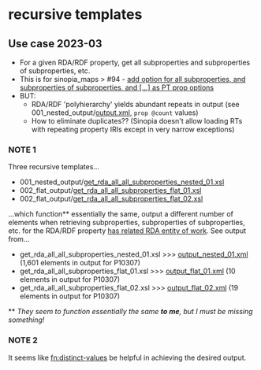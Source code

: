 # recursive templates

## Use case 2023-03
- For a given RDA/RDF property, get all subproperties and subproperties of subproperties, etc.
- This is for sinopia_maps > #94 - [add option for all subproperties, and subproperties of subproperties, and [...] as PT prop options](https://github.com/uwlib-cams/sinopia_maps/issues/94)
- BUT:
    - RDA/RDF 'polyhierarchy' yields abundant repeats in output (see 001_nested_output/[output.xml](https://github.com/briesenberg07/xml_stack/blob/6e761b8ca0f44f8b5c3b46b6a8299919ec5ae4c9/recursive_templates/001_nested_output/output_nested_01.xml), `prop @count` values)
    - How to eliminate duplicates?? (Sinopia doesn't allow loading RTs with repeating property IRIs except in very narrow exceptions)
### NOTE 1
Three recursive templates...
- 001_nested_output/[get_rda_all_all_subproperties_nested_01.xsl](https://github.com/briesenberg07/xml_stack/blob/6e761b8ca0f44f8b5c3b46b6a8299919ec5ae4c9/recursive_templates/001_nested_output/get_rda_all_all_subproperties_nested_01.xsl)
- 002_flat_output/[get_rda_all_all_subproperties_flat_01.xsl](https://github.com/briesenberg07/xml_stack/blob/6e761b8ca0f44f8b5c3b46b6a8299919ec5ae4c9/recursive_templates/002_flat_output/get_rda_all_all_subproperties_flat_01.xsl)
- 002_flat_output/[get_rda_all_all_subproperties_flat_02.xsl](https://github.com/briesenberg07/xml_stack/blob/6e761b8ca0f44f8b5c3b46b6a8299919ec5ae4c9/recursive_templates/002_flat_output/get_rda_all_all_subproperties_flat_02.xsl)

...which function\*\* essentially the same, output a different number of elements when retrieving subproperties, subproperties of subproperties, etc. for the RDA/RDF property [has related RDA entity of work](http://rdaregistry.info/Elements/w/P10307). See output from...
- get_rda_all_all_subproperties_nested_01.xsl >>> [output_nested_01.xml](https://github.com/briesenberg07/xml_stack/blob/6e761b8ca0f44f8b5c3b46b6a8299919ec5ae4c9/recursive_templates/001_nested_output/output_nested_01.xml) (1,601 elements in output for P10307)
- get_rda_all_all_subproperties_flat_01.xsl >>> [output_flat_01.xml](https://github.com/briesenberg07/xml_stack/blob/6e761b8ca0f44f8b5c3b46b6a8299919ec5ae4c9/recursive_templates/002_flat_output/output_flat_01.xml#L11-L20) (10 elements in output for P10307)
- get_rda_all_all_subproperties_flat_02.xsl >>> [output_flat_02.xml](https://github.com/briesenberg07/xml_stack/blob/6e761b8ca0f44f8b5c3b46b6a8299919ec5ae4c9/recursive_templates/002_flat_output/output_flat_02.xml#L11-L29) (19 elements in output for P10307)

\*\* *They seem to function essentially the same **to me**, but I must be missing something!*

### NOTE 2
It seems like [fn:distinct-values](https://www.w3.org/TR/xpath-functions-31/#func-distinct-values) be helpful in achieving the desired output.
